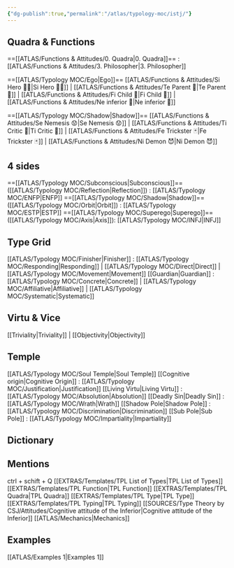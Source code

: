 ```yaml
---
{"dg-publish":true,"permalink":"/atlas/typology-moc/istj/"}
---
```



## Quadra & Functions

==[[ATLAS/Functions & Attitudes/0. Quadra\|0. Quadra]]== : [[ATLAS/Functions & Attitudes/3. Philosopher\|3. Philosopher]] 

==[[ATLAS/Typology MOC/Ego\|Ego]]==
[[ATLAS/Functions & Attitudes/Si Hero 🦸‍♂️\|Si Hero 🦸‍♂️]] | [[ATLAS/Functions & Attitudes/Te Parent 🤰\|Te Parent 🤰]] | [[ATLAS/Functions & Attitudes/Fi Child 🧒\|Fi Child 🧒]] | [[ATLAS/Functions & Attitudes/Ne inferior 👶\|Ne inferior 👶]]

==[[ATLAS/Typology MOC/Shadow\|Shadow]]== 
[[ATLAS/Functions & Attitudes/Se Nemesis 😟\|Se Nemesis 😟]] | [[ATLAS/Functions & Attitudes/Ti Critic 👵\|Ti Critic 👵]] | [[ATLAS/Functions & Attitudes/Fe Trickster 🃏\|Fe Trickster 🃏]] | [[ATLAS/Functions & Attitudes/Ni Demon 😈\|Ni Demon 😈]]

## 4 sides  
==[[ATLAS/Typology MOC/Subconscious\|Subconscious]]== ([[ATLAS/Typology MOC/Reflection\|Reflection]]) : [[ATLAS/Typology MOC/ENFP\|ENFP]]
==[[ATLAS/Typology MOC/Shadow\|Shadow]]== ([[ATLAS/Typology MOC/Orbit\|Orbit]]) : [[ATLAS/Typology MOC/ESTP\|ESTP]]
==[[ATLAS/Typology MOC/Superego\|Superego]]== ([[ATLAS/Typology MOC/Axis\|Axis]]):   [[ATLAS/Typology MOC/INFJ\|INFJ]]

## Type Grid 
[[ATLAS/Typology MOC/Finisher\|Finisher]] : [[ATLAS/Typology MOC/Responding\|Responding]] | [[ATLAS/Typology MOC/Direct\|Direct]] | [[ATLAS/Typology MOC/Movement\|Movement]]
[[Guardian\|Guardian]]  : [[ATLAS/Typology MOC/Concrete\|Concrete]] | [[ATLAS/Typology MOC/Affiliative\|Affiliative]] | [[ATLAS/Typology MOC/Systematic\|Systematic]] 

## Virtu & Vice
[[Triviality\|Triviality]] |  [[Objectivity\|Objectivity]]
 
## Temple 
[[ATLAS/Typology MOC/Soul Temple\|Soul Temple]]
[[Cognitive origin\|Cognitive Origin]] : [[ATLAS/Typology MOC/Justification\|Justification]]
[[Living Virtu\|Living Virtu]] : [[ATLAS/Typology MOC/Absolution\|Absolution]]
[[Deadly Sin\|Deadly Sin]] : [[ATLAS/Typology MOC/Wrath\|Wrath]]
[[Shadow Pole\|Shadow Pole]] : [[ATLAS/Typology MOC/Discrimination\|Discrimination]]
[[Sub Pole\|Sub Pole]] : [[ATLAS/Typology MOC/Impartiality\|Impartiality]]

## Dictionary


## Mentions 
ctrl + schift + Q
[[EXTRAS/Templates/TPL List of Types\|TPL List of Types]]
[[EXTRAS/Templates/TPL Function\|TPL Function]]
[[EXTRAS/Templates/TPL Quadra\|TPL Quadra]]
[[EXTRAS/Templates/TPL Type\|TPL Type]]
[[EXTRAS/Templates/TPL Typing\|TPL Typing]]
[[SOURCES/Type Theory by CSJ/Attitudes/Cognitive attitude of the Inferior\|Cognitive attitude of the Inferior]]
[[ATLAS/Mechanics\|Mechanics]]

## Examples 
[[ATLAS/Examples 1\|Examples 1]] 
